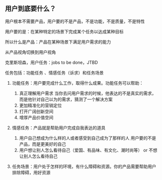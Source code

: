 ## **用户到底要什么？**

用户根本不需要产品，用户要的不是产品，不是功能，不是质量，不是特性

用户要的是：在某种特定的场景下完成某个任务以达成某种目标

所以什么是产品：产品在某种场景下满足用户需求的能力

从产品视角切换到用户视角

克里斯坦森，用户任务：jobs to be done，JTBD

任务包括：功能任务 、情感任务（诉求）和任务场景

1. 功能任务：用户要完成什么工作，取得什么成果。功能任务可以帮助：
    1. 真正理解用户需求
    当你去问用户需求的时候，他表达的不是真实的需求，而是他针对自己以为的需求，猜测了一个解决方案
    2. 更加精准化的营销定位
    3. 打开广阔创新空间
    4. 增厚产品价值空间

2. 情感任务：产品就是帮助用户完成自我表达的道具
    1. 用户自己想成为什么样的人或者感受到自己成为了那样的人
    用户要的不是产品，而是更美好的自己
    2. 用户想让别人怎么看待自己（爱国、有品味、有文化、潮时尚等） or 不想让别人怎么看待自己

3. 任务场景：用户处于怎样的环境，有什么障碍和资源。你的产品需要帮助用户排除障碍，用好资源
